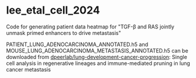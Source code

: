 # lee_etal_cell_2024
Code for generating patient data heatmap for "TGF-β and RAS jointly unmask primed enhancers to drive metastasis"


PATIENT_LUNG_ADENOCARCINOMA_ANNOTATED.h5 and MOUSE_LUNG_ADENOCARCINOMA_METASTASIS_ANNOTATED.h5 can be downloaded from [dpeerlab/lung-development-cancer-progression]([https://github.com/dpeerlab/lung-development-cancer-progression]): Single cell analysis in regenerative lineages and immune-mediated pruning in lung cancer metastasis
